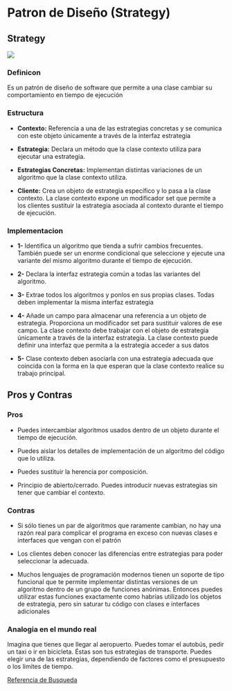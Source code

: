 
# Patron de Diseño (Strategy)

## Strategy 
![](/img/strategy.png)

### Definicon

Es un patrón de diseño de software que permite a una clase cambiar su comportamiento en tiempo de ejecución

### Estructura

- **Contexto:** Referencia a una de las estrategias concretas y se comunica con este objeto únicamente a través de la interfaz estrategia 

- **Estrategia:** Declara un método que la clase contexto utiliza para ejecutar una estrategia. 

- **Estrategias Concretas:** Implementan distintas variaciones de un algoritmo que la clase contexto utiliza. 

- **Cliente:** Crea un objeto de estrategia específico y lo pasa a la clase contexto. La clase contexto expone un modificador set que permite a los clientes sustituir la estrategia asociada al contexto durante el tiempo de ejecución. 

### Implementacion 

- **1-**  Identifica un algoritmo que tienda a sufrir cambios frecuentes. También puede ser un enorme condicional que seleccione y ejecute una variante del mismo algoritmo durante el tiempo de ejecución. 

- **2-** Declara la interfaz estrategia común a todas las variantes del algoritmo. 

- **3-** Extrae todos los algoritmos y ponlos en sus propias clases. Todas deben implementar la misma interfaz estrategia 

- **4-** Añade un campo para almacenar una referencia a un objeto de estrategia. Proporciona un modificador set para sustituir valores de ese campo. La clase contexto debe trabajar con el objeto de estrategia únicamente a través de la interfaz estrategia. La clase contexto puede definir una interfaz que permita a la estrategia acceder a sus datos

- **5-** Clase contexto deben asociarla con una estrategia adecuada que coincida con la forma en la que esperan que la clase contexto realice su trabajo principal. 

## Pros y Contras 

### Pros

- Puedes intercambiar algoritmos usados dentro de un objeto durante el tiempo de ejecución.

- Puedes aislar los detalles de implementación de un algoritmo del código que lo utiliza.

- Puedes sustituir la herencia por composición.

- Principio de abierto/cerrado. Puedes introducir nuevas estrategias sin tener que cambiar el contexto.

### Contras

- Si sólo tienes un par de algoritmos que raramente cambian, no hay una razón real para complicar el programa en exceso con nuevas clases e interfaces que vengan con el patrón

-  Los clientes deben conocer las diferencias entre estrategias para poder seleccionar la adecuada.

- Muchos lenguajes de programación modernos tienen un soporte de tipo funcional que te permite implementar distintas versiones de un algoritmo dentro de un grupo de funciones anónimas. Entonces puedes utilizar estas funciones exactamente como habrías utilizado los objetos de estrategia, pero sin saturar tu código con clases e interfaces adicionales

### Analogia en el mundo real 

Imagina que tienes que llegar al aeropuerto. Puedes tomar el autobús, pedir un taxi o ir en bicicleta. Éstas son tus estrategias de transporte. Puedes elegir una de las estrategias, dependiendo de factores como el presupuesto o los límites de tiempo. 

[Referencia de Busqueda](https://refactoring.guru/es/design-patterns/strategy)
<!-- ---

sidebar_position: 3
---

# Create a Blog Post

Docusaurus creates a **page for each blog post**, but also a **blog index page**, a **tag system**, an **RSS** feed...

## Create your first Post

Create a file at `blog/2021-02-28-greetings.md`:

```md title="blog/2021-02-28-greetings.md"
---
slug: greetings
title: Greetings!
authors:
  - name: Joel Marcey
    title: Co-creator of Docusaurus 1
    url: https://github.com/JoelMarcey
    image_url: https://github.com/JoelMarcey.png
  - name: Sébastien Lorber
    title: Docusaurus maintainer
    url: https://sebastienlorber.com
    image_url: https://github.com/slorber.png
tags: [greetings]
---

Congratulations, you have made your first post!

Feel free to play around and edit this post as much as you like.
```

A new blog post is now available at [http://localhost:3000/blog/greetings](http://localhost:3000/blog/greetings). -->

